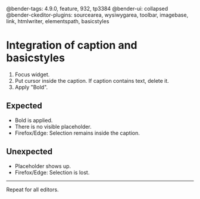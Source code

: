 @bender-tags: 4.9.0, feature, 932, tp3384
@bender-ui: collapsed
@bender-ckeditor-plugins: sourcearea, wysiwygarea, toolbar, imagebase, link, htmlwriter, elementspath, basicstyles

# Integration of caption and basicstyles

1. Focus widget.
2. Put cursor inside the caption. If caption contains text, delete it.
3. Apply "Bold".

## Expected

* Bold is applied.
* There is no visible placeholder.
* Firefox/Edge: Selection remains inside the caption.

## Unexpected

* Placeholder shows up.
* Firefox/Edge: Selection is lost.

---

Repeat for all editors.

